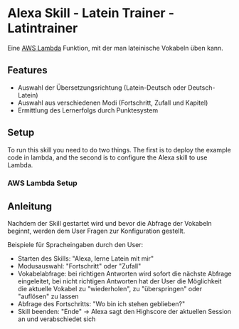 ﻿# Alexa Skill - Latein Trainer - Latintrainer
 
Eine [AWS Lambda](http://aws.amazon.com/lambda) Funktion, mit der man lateinische Vokabeln üben kann. 

## Features
- Auswahl der Übersetzungsrichtung (Latein-Deutsch oder Deutsch-Latein)
- Auswahl aus verschiedenen Modi (Fortschritt, Zufall und Kapitel)
- Ermittlung des Lernerfolgs durch Punktesystem

## Setup
To run this skill you need to do two things. The first is to deploy the example code in lambda, and the second is to configure the Alexa skill to use Lambda.

### AWS Lambda Setup

## Anleitung
Nachdem der Skill gestartet wird und bevor die Abfrage der Vokabeln beginnt, werden dem User Fragen zur Konfiguration gestellt.

Beispiele für Spracheingaben durch den User:
- Starten des Skills: "Alexa, lerne Latein mit mir"
- Modusauswahl: "Fortschritt" oder "Zufall"
- Vokabelabfrage: bei richtigen Antworten wird sofort die nächste Abfrage eingeleitet, bei nicht richtigen Antworten hat der User die Möglichkeit die aktuelle Vokabel zu "wiederholen", zu "überspringen" oder "auflösen" zu lassen
- Abfrage des Fortschritts: "Wo bin ich stehen geblieben?"
- Skill beenden: "Ende" -> Alexa sagt den Highscore der aktuellen Session an und verabschiedet sich

